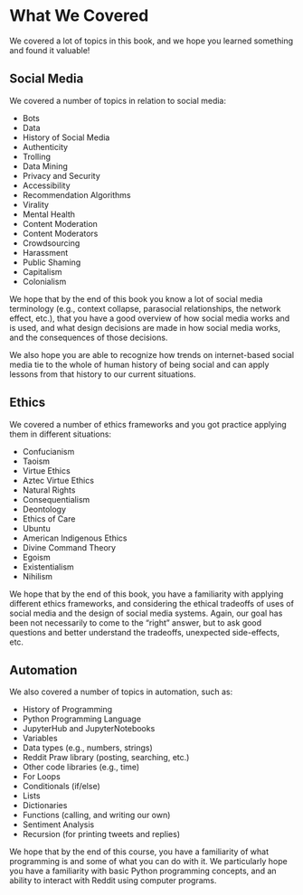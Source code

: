 # What We Covered

We covered a lot of topics in this book, and we hope you learned something and found it valuable!

## Social Media

We covered a number of topics in relation to social media:
- Bots
- Data
- History of Social Media
- Authenticity
- Trolling
- Data Mining
- Privacy and Security
- Accessibility
- Recommendation Algorithms
- Virality
- Mental Health
- Content Moderation
- Content Moderators
- Crowdsourcing
- Harassment
- Public Shaming
- Capitalism
- Colonialism

We hope that by the end of this book you know a lot of social media terminology (e.g., context collapse, parasocial relationships, the network effect, etc.), that you have a good overview of how social media works and is used, and what design decisions are made in how social media works, and the consequences of those decisions.

We also hope you are able to recognize how trends on internet-based social media tie to the whole of human history of being social and can apply lessons from that history to our current situations.


## Ethics
We covered a number of ethics frameworks and you got practice applying them in different situations:
- Confucianism
- Taoism
- Virtue Ethics
- Aztec Virtue Ethics
- Natural Rights
- Consequentialism
- Deontology
- Ethics of Care
- Ubuntu
- American Indigenous Ethics
- Divine Command Theory
- Egoism
- Existentialism
- Nihilism


We hope that by the end of this book, you have a familiarity with applying different ethics frameworks, and considering the ethical tradeoffs of uses of social media and the design of social media systems. Again, our goal has been not necessarily to come to the “right” answer, but to ask good questions and better understand the tradeoffs, unexpected side-effects, etc.


## Automation
We also covered a number of topics in automation, such as:
- History of Programming
- Python Programming Language
- JupyterHub and JupyterNotebooks
- Variables
- Data types (e.g., numbers, strings)
- Reddit Praw library (posting, searching, etc.)
- Other code libraries (e.g., time)
- For Loops
- Conditionals (if/else)
- Lists
- Dictionaries
- Functions (calling, and writing our own)
- Sentiment Analysis
- Recursion (for printing tweets and replies)

We hope that by the end of this course, you have a familiarity of what programming is and some of what you can do with it. We particularly hope you have a familiarity with basic Python programming concepts, and an ability to interact with Reddit using computer programs.

